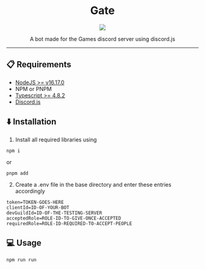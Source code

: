 <h1 align="center">Gate</h1>
<p align="center">
<a href="https://www.typescriptlang.org/"><img src="https://img.shields.io/badge/language-typescript-3178C6?style=flat-square&logo=typescript"></a>
</p>

<p align="center">
A bot made for the Games discord server using discord.js
</p>

<hr>

## 📋 Requirements

- [NodeJS >= v16.17.0](https://nodejs.org/en/)
- NPM or PNPM
- [Typescript >= 4.8.2](https://www.typescriptlang.org/)
- [Discord.js](https://github.com/discordjs/discord.js)

## ⬇️ Installation

1. Install all required libraries using

```
npm i
```

or

```
pnpm add
```

2. Create a .env file in the base directory and enter these entries accordingly

```
token=TOKEN-GOES-HERE
clientId=ID-OF-YOUR-BOT
devGuildId=ID-OF-THE-TESTING-SERVER
acceptedRole=ROLE-ID-TO-GIVE-ONCE-ACCEPTED
requiredRole=ROLE-ID-REQUIRED-TO-ACCEPT-PEOPLE
```

## 💻 Usage

```shell
npm run run
```
